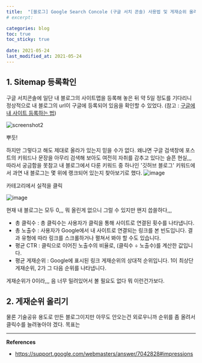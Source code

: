```yaml
---
title:  "[블로그] Google Search Concole (구글 서치 콘솔) 사용법 및 게재순위 올리는 법"
# excerpt: 

categories: blog
toc: true
toc_sticky: true
 
date: 2021-05-24
last_modified_at: 2021-05-24
---
```


## 1. Sitemap 등록확인
구글 서치콘솔에 일단 내 블로그의 사이트맵을 등록해 놓은 뒤 약 5일 정도를 기다리니 정상적으로 내 블로그의 url이 구글에 등록되어 있음을 확인할 수 있었다. 
(참고 :  [구글에 내 사이트 등록하는 법](https://seungpphire.github.io/third/, "https://seungpphire.github.io/third/"))

![screenshot2](https://user-images.githubusercontent.com/82863114/119318362-2a9d0200-bcb4-11eb-8d27-a75e30a16bcc.png)

뿌듯!

하지만 그렇다고 해도 제대로 올라가 있는지 믿을 수가 없다. 왜냐면 구글 검색창에 포스트의 키워드나 문장을 아무리 검색해 보아도 여전히 자취를 감추고 있다는 슬픈 현실,,,
따라서 궁금함을 못참고 내 블로그에서 다룬 키워드 중 하나인 '깃허브 블로그' 키워드에서 과연 내 블로그는 몇 위에 랭크되어 있는지 찾아보기로 했다.
![image](https://user-images.githubusercontent.com/82863114/119321150-4a81f500-bcb7-11eb-9db1-7fd3cabc80b5.png)

카테고리에서 실적을 클릭

![image](https://user-images.githubusercontent.com/82863114/119321005-24f4eb80-bcb7-11eb-979d-4865606d336b.png)

현재 내 블로그는 모두 0,,, 뭐 올린게 없으니 그럴 수 있지만 왠지 씁쓸하다,,, 
- 총 클릭수 : 총 클릭수는 사용자가 클릭을 통해 사이트로 연결된 횟수를 나타냅니다.
- 총 노출수 : 사용자가 Google에서 내 사이트로 연결되는 링크를 본 빈도입니다. 결과 유형에 따라 링크를 스크롤하거나 펼쳐서 봐야 할 수도 있습니다. 
- 평균 CTR : 클릭으로 이어진 노출수의 비율로, (클릭수 ÷ 노출수)를 계산한 값입니다.
- 평균 게재순위 : Google에 표시된 링크 게재순위의 상대적 순위입니다. 1이 최상단 게재순위, 2가 그 다음 순위를 나타냅니다.

게재순위가 0이라,,, 음 너무 밀려있어서 볼 필요도 없다 뭐 이런건가보다. 

## 2. 게재순위 올리기
물론 기술공유 용도로 만든 블로그이지만 아무도 안오는건 외로우니까 순위를 좀 올려서 클릭수를 늘려놓아야 겠다. 목표는 
 

*****

**References**
* <ref>https://support.google.com/webmasters/answer/7042828#impressions</ref>


